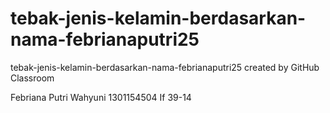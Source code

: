 # tebak-jenis-kelamin-berdasarkan-nama-febrianaputri25
tebak-jenis-kelamin-berdasarkan-nama-febrianaputri25 created by GitHub Classroom

Febriana Putri Wahyuni
1301154504
If 39-14
